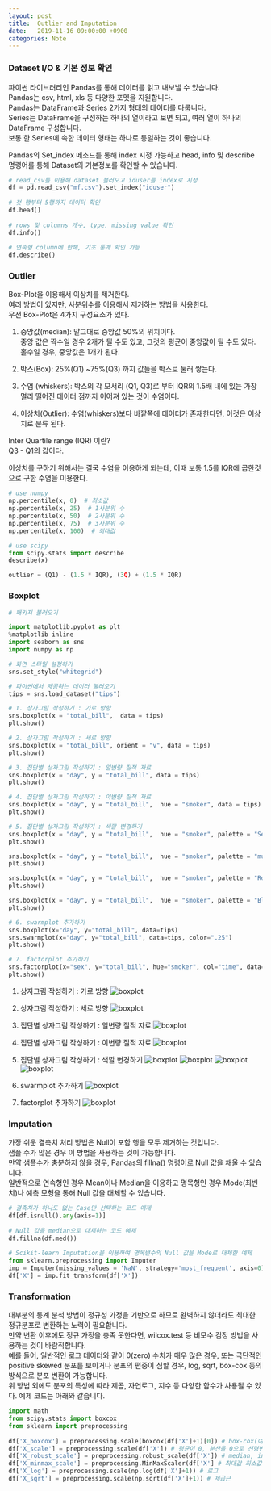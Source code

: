 ```yaml
---
layout: post
title:  Outlier and Imputation 
date:   2019-11-16 09:00:00 +0900
categories: Note
---
```


### Dataset I/O & 기본 정보 확인

파이썬 라이브러리인 Pandas를 통해 데이터를 읽고 내보낼 수 있습니다. <br> 
Pandas는 csv, html, xls 등 다양한 포멧을 지원합니다. <br>
Pandas는 DataFrame과 Series 2가지 형태의 데이터를 다룹니다. <br> 
Series는 DataFrame을 구성하는 하나의 열이라고 보면 되고, 여러 열이 하나의 DataFrame 구성합니다. <br> 
보통 한 Series에 속한 데이터 형태는 하나로 통일하는 것이 좋습니다.  

Pandas의 Set_index 메소드를 통해 index 지정 가능하고 head, info 및 describe 명령어를 통해 Dataset의 기본정보를 확인할 수 있습니다.

```python 
# read_csv를 이용해 dataset 불러오고 iduser를 index로 지정
df = pd.read_csv("mf.csv").set_index("iduser")
 
# 첫 행부터 5행까지 데이터 확인
df.head()
 
# rows 및 columns 개수, type, missing value 확인
df.info()
 
# 연속형 column에 한해, 기초 통계 확인 가능
df.describe()
```


### Outlier 

Box-Plot을 이용해서 이상치를 제거한다.<br>
여러 방법이 있지만, 사분위수를 이용해서 제거하는 방법을 사용한다.<br>
우선 Box-Plot은 4가지 구성요소가 있다.<br>

1) 중앙값(median): 말그대로 중앙값 50%의 위치이다.<br>
    중앙 값은 짝수일 경우 2개가 될 수도 있고, 그것의 평균이 중앙값이 될 수도 있다.<br>
    홀수일 경우, 중앙값은 1개가 된다.<br>

2) 박스(Box): 25%(Q1) ~75%(Q3) 까지 값들을 박스로 둘러 쌓는다.<br>
3) 수염 (whiskers): 박스의 각 모서리 (Q1, Q3)로 부터 IQR의 1.5배 내에 있는 가장 멀리 떨어진 데이터 점까지 이어져 있는 것이 수염이다.<br>
4) 이상치(Outlier): 수염(whiskers)보다 바깥쪽에 데이터가 존재한다면, 이것은 이상치로 분류 된다.<br>

Inter Quartile range (IQR) 이란?<br>
Q3 - Q1의 값이다.<br>

이상치를 구하기 위해서는 결국 수염을 이용하게 되는데, 이때 보통 1.5를 IQR에 곱한것으로 구한 수염을 이용한다.<br>

```python 
# use numpy 
np.percentile(x, 0)  # 최소값
np.percentile(x, 25)  # 1사분위 수
np.percentile(x, 50)  # 2사분위 수
np.percentile(x, 75)  # 3사분위 수
np.percentile(x, 100)  # 최대값

# use scipy 
from scipy.stats import describe
describe(x)

outlier = (Q1) - (1.5 * IQR), (3Q) + (1.5 * IQR) 
```

### Boxplot 

```python 
# 패키지 불러오기

import matplotlib.pyplot as plt
%matplotlib inline
import seaborn as sns
import numpy as np

# 화면 스타일 설정하기
sns.set_style("whitegrid")

# 파이썬에서 제공하는 데이터 불러오기
tips = sns.load_dataset("tips")

# 1. 상자그림 작성하기 : 가로 방향
sns.boxplot(x = "total_bill",  data = tips)
plt.show()

# 2. 상자그림 작성하기 : 세로 방향
sns.boxplot(x = "total_bill", orient = "v", data = tips)
plt.show()

# 3. 집단별 상자그림 작성하기 : 일변량 질적 자료
sns.boxplot(x = "day", y = "total_bill", data = tips)
plt.show()

# 4. 집단별 상자그림 작성하기 : 이변량 질적 자료
sns.boxplot(x = "day", y = "total_bill",  hue = "smoker", data = tips)
plt.show()

# 5. 집단별 상자그림 작성하기 : 색깔 변경하기
sns.boxplot(x = "day", y = "total_bill",  hue = "smoker", palette = "Set3", data = tips)
plt.show()

sns.boxplot(x = "day", y = "total_bill",  hue = "smoker", palette = "muted", data = tips)
plt.show()

sns.boxplot(x = "day", y = "total_bill",  hue = "smoker", palette = "RdBu", data = tips)
plt.show()

sns.boxplot(x = "day", y = "total_bill",  hue = "smoker", palette = "Blues_d", data = tips)
plt.show()

# 6. swarmplot 추가하기
sns.boxplot(x="day", y="total_bill", data=tips)
sns.swarmplot(x="day", y="total_bill", data=tips, color=".25")
plt.show()

# 7. factorplot 추가하기
sns.factorplot(x="sex", y="total_bill", hue="smoker", col="time", data=tips, kind="box", size=4, aspect=0.7)
plt.show()
```

1. 상자그림 작성하기 : 가로 방향
![boxplot](/images/note/boxplot_1.png)

2. 상자그림 작성하기 : 세로 방향
![boxplot](/images/note/boxplot_2.png)

3. 집단별 상자그림 작성하기 : 일변량 질적 자료
![boxplot](/images/note/boxplot_3.png)

4. 집단별 상자그림 작성하기 : 이변량 질적 자료
![boxplot](/images/note/boxplot_4.png)

5. 집단별 상자그림 작성하기 : 색깔 변경하기
![boxplot](/images/note/boxplot_5_1.png)
![boxplot](/images/note/boxplot_5_2.png)
![boxplot](/images/note/boxplot_5_3.png)
![boxplot](/images/note/boxplot_5_4.png)

6. swarmplot 추가하기
![boxplot](/images/note/boxplot_6.png)

7. factorplot 추가하기
![boxplot](/images/note/boxplot_7.png)

### Imputation

가장 쉬운 결측치 처리 방법은 Null이 포함 행을 모두 제거하는 것입니다. <br>
샘플 수가 많은 경우 이 방법을 사용하는 것이 가능합니다. <br>
만약 샘플수가 충분하지 않을 경우, Pandas의 fillna() 명령어로 Null 값을 채울 수 있습니다. <br>
일반적으로 연속형인 경우 Mean이나 Median을 이용하고 명목형인 경우 Mode(최빈치)나 예측 모형을 통해 Null 값을 대체할 수 있습니다.<br> 

```python 
# 결측치가 하나도 없는 Case만 선택하는 코드 예제
df[df.isnull().any(axis=1)]
 
# Null 값을 median으로 대체하는 코드 예제
df.fillna(df.med())
 
# Scikit-learn Imputation을 이용하여 명목변수의 Null 값을 Mode로 대체한 예제
from sklearn.preprocessing import Imputer
imp = Imputer(missing_values = 'NaN', strategy='most_frequent', axis=0)
df['X'] = imp.fit_transform(df['X']) 
```

### Transformation
대부분의 통계 분석 방법이 정규성 가정을 기반으로 하므로 완벽하지 않더라도 최대한 정규분포로 변환하는 노력이 필요합니다. <br>
만약 변환 이후에도 정규 가정을 충족 못한다면, wilcox.test 등 비모수 검정 방법을 사용하는 것이 바람직합니다. <br>
예를 들어, 일반적인 로그 데이터와 같이 0(zero) 수치가 매우 많은 경우, 또는 극단적인 positive skewed 분포를 보이거나 분포의 편중이 심할 경우, log, sqrt, box-cox 등의 방식으로 분포 변환이 가능합니다. <br>
위 방법 외에도 분포의 특성에 따라 제곱, 자연로그, 지수 등 다양한 함수가 사용될 수 있다. 예제 코드는 아래와 같습니다.<br>

```python
import math
from scipy.stats import boxcox
from sklearn import preprocessing
 
df['X_boxcox'] = preprocessing.scale(boxcox(df['X']+1)[0]) # box-cox(여러 k 값중 가장 작은 SSE 선택)
df['X_scale'] = preprocessing.scale(df['X']) # 평균이 0, 분산을 0으로 선형변환
df['X_robust_scale'] = preprocessing.robust_scale(df['X']) # median, interquartile range 사용(outlier 영향 최소화)
df['X_minmax_scale'] = preprocessing.MinMaxScaler(df['X'] # 최대값 최소값 이용 0-1 range로 변환
df['X_log'] = preprocessing.scale(np.log(df['X']+1)) # 로그
df['X_sqrt'] = preprocessing.scale(np.sqrt(df['X']+1)) # 제곱근
```

